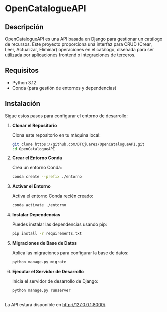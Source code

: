 # OpenCatalogueAPI

## Descripción

OpenCatalogueAPI es una API basada en Django para gestionar un catálogo de recursos. Este proyecto proporciona una interfaz para CRUD (Crear, Leer, Actualizar, Eliminar) operaciones en el catálogo, diseñada para ser utilizada por aplicaciones frontend o integraciones de terceros.

## Requisitos

- Python 3.12
- Conda (para gestión de entornos y dependencias)

## Instalación

Sigue estos pasos para configurar el entorno de desarrollo:

1. **Clonar el Repositorio**

   Clona este repositorio en tu máquina local:

   ```bash
   git clone https://github.com/DTCjuarez/OpenCatalogueAPI.git
   cd OpenCatalogueAPI

2. **Crear el Entorno Conda**

   Crea un entorno Conda:

   ```bash
   conda create --prefix ./entorno

3. **Activar el Entorno**

   Activa el entorno Conda recién creado:

   ```bash
   conda activate ./entorno

4. **Instalar Dependencias**

   Puedes instalar las dependencias usando pip:

   ```bash
   pip install -r requirements.txt

5. **Migraciones de Base de Datos**

   Aplica las migraciones para configurar la base de datos:

   ```bash
   python manage.py migrate

6. **Ejecutar el Servidor de Desarrollo**

   Inicia el servidor de desarrollo de Django:

   ```bash
   python manage.py runserver
  
  La API estará disponible en http://127.0.0.1:8000/.



